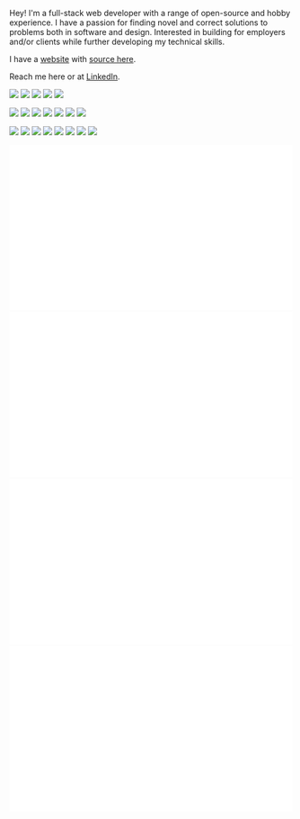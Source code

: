 <!-- ** Compiled from README.pug ** -->

Hey! I'm a full-stack web developer with a range of open-source and hobby experience. I have a passion for finding novel and correct solutions to problems both in software and design. Interested in building for employers and/or clients while further developing my technical skills.

I have a [website](http://rubytree33.github.io/) with [source here](https://github.com/rubytree33/rubytree33.github.io).

Reach me here or at [LinkedIn](https://www.linkedin.com/in/rubytree33/).
<p><a href="https://html.spec.whatwg.org/multipage/"><img src="https://img.shields.io/badge/HTML5-DF4C30?style=for-the-badge&amp;logo=HTML5&amp;logoColor=white"/></a>
<a href="https://www.w3.org/Style/CSS/"><img src="https://img.shields.io/badge/CSS3-2952DB?style=for-the-badge&amp;logo=CSS3&amp;logoColor=white"/></a>
<a href="https://tailwindcss.com/"><img src="https://img.shields.io/badge/Tailwind_CSS-41BEF5?style=for-the-badge&amp;logo=TailwindCSS&amp;logoColor=white"/></a>
<a href="https://pugjs.org/"><img src="https://img.shields.io/badge/pug-E8C7A2?style=for-the-badge&amp;logo=pug&amp;logoColor=black"/></a>
<a href="https://sass-lang.com/"><img src="https://img.shields.io/badge/Sass-C36493?style=for-the-badge&amp;logo=Sass&amp;logoColor=white"/></a>
</p><p><a href="https://262.ecma-international.org/"><img src="https://img.shields.io/badge/JavaScript-F1D939?style=for-the-badge&amp;logo=JavaScript&amp;logoColor=black"/></a>
<a href="https://www.typescriptlang.org/"><img src="https://img.shields.io/badge/TypeScript-1967C0?style=for-the-badge&amp;logo=TypeScript&amp;logoColor=white"/></a>
<a href="https://reactjs.org/"><img src="https://img.shields.io/badge/React-282C34?style=for-the-badge&amp;logo=React&amp;logoColor=67DAF9"/></a>
<a href="https://redux.js.org/"><img src="https://img.shields.io/badge/Redux-764EB9?style=for-the-badge&amp;logo=Redux&amp;logoColor=white"/></a>
<a href="https://nodejs.org/en/"><img src="https://img.shields.io/badge/Node.js-0D6D0E?style=for-the-badge&amp;logo=Node.js&amp;logoColor=white"/></a>
<a href="https://nextjs.org/#gh-light-mode-only"><img src="https://img.shields.io/badge/Next.js-111111?style=for-the-badge&amp;logo=Next.js&amp;logoColor=white#gh-light-mode-only"/></a>
<a href="https://nextjs.org/#gh-dark-mode-only"><img src="https://img.shields.io/badge/Next.js-EEEEEE?style=for-the-badge&amp;logo=Next.js&amp;logoColor=black#gh-dark-mode-only"/></a>
</p><p><a href="https://git-scm.com/"><img src="https://img.shields.io/badge/git-F24E32?style=for-the-badge&amp;logo=git&amp;logoColor=white"/></a>
<a href="https://github.com/#gh-light-mode-only"><img src="https://img.shields.io/badge/GitHub-111111?style=for-the-badge&amp;logo=GitHub&amp;logoColor=white#gh-light-mode-only"/></a>
<a href="https://github.com/#gh-dark-mode-only"><img src="https://img.shields.io/badge/GitHub-EEEEEE?style=for-the-badge&amp;logo=GitHub&amp;logoColor=black#gh-dark-mode-only"/></a>
<a href="https://www.vim.org/"><img src="https://img.shields.io/badge/vim-0F7E12?style=for-the-badge&amp;logo=vim&amp;logoColor=white"/></a>
<a href="https://www.latex-project.org/"><img src="https://img.shields.io/badge/LaTeX-11807F?style=for-the-badge&amp;logo=LaTeX&amp;logoColor=white"/></a>
<a href="https://code.visualstudio.com/"><img src="https://img.shields.io/badge/VS_Code-0E68B5?style=for-the-badge&amp;logo=VisualStudioCode&amp;logoColor=white"/></a>
<a href="https://inkscape.org/#gh-light-mode-only"><img src="https://img.shields.io/badge/Inkscape-111111?style=for-the-badge&amp;logo=Inkscape&amp;logoColor=white#gh-light-mode-only"/></a>
<a href="https://inkscape.org/#gh-dark-mode-only"><img src="https://img.shields.io/badge/Inkscape-EEEEEE?style=for-the-badge&amp;logo=Inkscape&amp;logoColor=black#gh-dark-mode-only"/></a>
</p><p><a href="https://github.com/rubytree33/github-stats#gh-dark-mode-only"><img src="https://github.com/rubytree33/github-stats/blob/master/generated/overview.svg#gh-dark-mode-only"/><img src="https://github.com/rubytree33/github-stats/blob/master/generated/languages.svg#gh-dark-mode-only"/></a><a href="https://github.com/rubytree33/github-stats#gh-light-mode-only"><img src="https://github.com/rubytree33/github-stats/blob/master/generated/overview.svg#gh-light-mode-only"/><img src="https://github.com/rubytree33/github-stats/blob/master/generated/languages.svg#gh-light-mode-only"/></a></p>